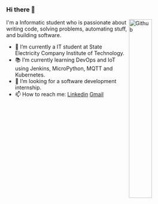 ### Hi there 👋

<img width="35%" align="right" alt="Github" src="https://user-images.githubusercontent.com/48678280/88862734-4903af80-d201-11ea-968b-9c939d88a37c.gif" />

I'm a Informatic student who is passionate about writing code, solving problems, automating stuff, and building software.

- 🔭 I’m currently a IT student at State Electricity Company Institute of Technology.
- 📚 I’m currently learning  DevOps and IoT using Jenkins, MicroPython, MQTT and Kubernetes.
- 👯 I’m looking for a software development internship. 
- 📫 How to reach me: [Linkedin](https://www.linkedin.com/in/diopramudya) [Gmail](mailto:diopramudya73@gmail.com)

